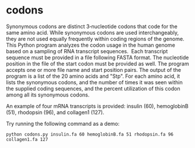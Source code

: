 # codons

Synonymous codons are distinct 3‐nucleotide codons that code for the same amino acid. While synonymous codons are used interchangeably, they are not used equally frequently within coding regions of the genome. This Python program analyzes the codon usage in the human genome based on a sampling of RNA transcript sequences.  Each transcript sequence must be provided in a file following FASTA format. The nucleotide position in the file of the start codon must be provided as well. The program accepts one or more file name and start position pairs. The output of the program is a list of the 20 amino acids and "Stp". For each amino acid, it lists the synonymous codons, and the number of times it was
seen within the supplied coding sequences, and the percent utilization of this codon among all its synonymous codons. 

An example of four mRNA transcripts is provided: insulin (60), hemoglobinB (51), rhodopsin (96), and collagen1 (127).  

Try running the following command as a demo:

    python codons.py insulin.fa 60 hemoglobinB.fa 51 rhodopsin.fa 96 collagen1.fa 127
